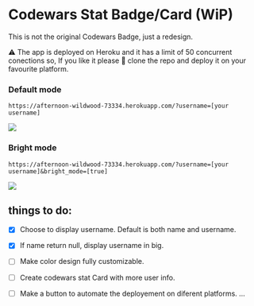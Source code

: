 # Codewars Stat Badge/Card (WiP) 
This is not the original Codewars Badge, just a redesign.

⚠ The app is deployed on Heroku and it has a limit of 50 concurrent conections so, If you like it please 🙏 clone the repo and deploy it on your favourite platform. 


 ### Default mode 
 `https://afternoon-wildwood-73334.herokuapp.com/?username=[your username]`
 
 ![](https://afternoon-wildwood-73334.herokuapp.com/?username=vanhaaggen)
 
 ### Bright mode
 `https://afternoon-wildwood-73334.herokuapp.com/?username=[your username]&bright_mode=[true]`
 
 ![](https://afternoon-wildwood-73334.herokuapp.com/?username=vanhaaggen&bright_mode=true)
 
## things to do:
- [x] Choose to display username. Default is both name and username.

- [x] If name return null, display username in big.

- [ ] Make color design fully customizable.

- [ ] Create codewars stat Card with more user info.

- [ ] Make a button to automate the deployement on diferent platforms.
...
